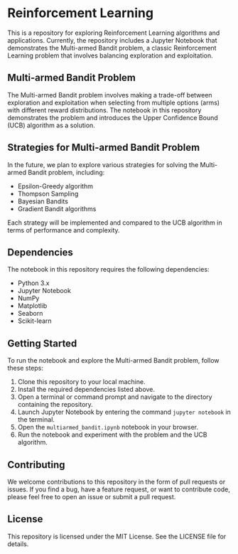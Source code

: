 # Reinforcement Learning

This is a repository for exploring Reinforcement Learning algorithms and applications. Currently, the repository includes a Jupyter Notebook that demonstrates the Multi-armed Bandit problem, a classic Reinforcement Learning problem that involves balancing exploration and exploitation.

## Multi-armed Bandit Problem

The Multi-armed Bandit problem involves making a trade-off between exploration and exploitation when selecting from multiple options (arms) with different reward distributions. The notebook in this repository demonstrates the problem and introduces the Upper Confidence Bound (UCB) algorithm as a solution.

## Strategies for Multi-armed Bandit Problem

In the future, we plan to explore various strategies for solving the Multi-armed Bandit problem, including:

- Epsilon-Greedy algorithm
- Thompson Sampling
- Bayesian Bandits
- Gradient Bandit algorithms

Each strategy will be implemented and compared to the UCB algorithm in terms of performance and complexity.

## Dependencies

The notebook in this repository requires the following dependencies:

- Python 3.x
- Jupyter Notebook
- NumPy
- Matplotlib
- Seaborn
- Scikit-learn

## Getting Started

To run the notebook and explore the Multi-armed Bandit problem, follow these steps:

1. Clone this repository to your local machine.
2. Install the required dependencies listed above.
3. Open a terminal or command prompt and navigate to the directory containing the repository.
4. Launch Jupyter Notebook by entering the command `jupyter notebook` in the terminal.
5. Open the `multiarmed_bandit.ipynb` notebook in your browser.
6. Run the notebook and experiment with the problem and the UCB algorithm.

## Contributing

We welcome contributions to this repository in the form of pull requests or issues. If you find a bug, have a feature request, or want to contribute code, please feel free to open an issue or submit a pull request.

## License

This repository is licensed under the MIT License. See the LICENSE file for details.
